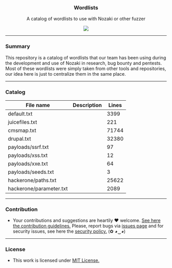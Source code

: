 <p align="center">
  <h3 align="center"><b>Wordlists</b></h3>
  <p align="center">A catalog of wordlists to use with Nozaki or other fuzzer</p>
  <p align="center">
    <a href="/LICENSE.md">
      <img src="https://img.shields.io/badge/license-MIT-blue.svg">
    </a>
  </p>
</p>

---

### Summary 

This repository is a catalog of wordlists that our team has been using during the development and use of Nozaki in research, bug bounty and pentests. Most of these wordlists were simply taken from other tools and repositories, our idea here is just to centralize them in the same place.

---

### Catalog

File name | Description | Lines
----------|-------------|-------
default.txt |           | 3399
juicefiles.txt |        | 221
cmsmap.txt |            | 71744
drupal.txt |            | 32380
payloads/ssrf.txt |     | 97
payloads/xss.txt |      | 12
payloads/xxe.txt |      | 64
payloads/seeds.txt |    | 3
hackerone/paths.txt | | 25622
hackerone/parameter.txt | | 2089

---

### Contribution

- Your contributions and suggestions are heartily ♥ welcome. [See here the contribution guidelines.](/.github/CONTRIBUTING.md) Please, report bugs via [issues page](https://github.com/NozakiLabs/wordlists/issues) and for security issues, see here the [security policy.](/SECURITY.md) (✿ ◕‿◕)

---

### License

- This work is licensed under [MIT License.](/LICENSE.md)